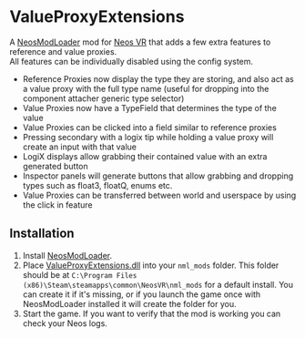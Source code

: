 # ValueProxyExtensions

A [NeosModLoader](https://github.com/zkxs/NeosModLoader) mod for [Neos VR](https://neos.com/) that adds a few extra features to reference and value proxies.<br>
All features can be individually disabled using the config system.
- Reference Proxies now display the type they are storing, and also act as a value proxy with the full type name (useful for dropping into the component attacher generic type selector)
- Value Proxies now have a TypeField that determines the type of the value
- Value Proxies can be clicked into a field similar to reference proxies
- Pressing secondary with a logix tip while holding a value proxy will create an input with that value
- LogiX displays allow grabbing their contained value with an extra generated button
- Inspector panels will generate buttons that allow grabbing and dropping types such as float3, floatQ, enums etc.
- Value Proxies can be transferred between world and userspace by using the click in feature

## Installation
1. Install [NeosModLoader](https://github.com/zkxs/NeosModLoader).
1. Place [ValueProxyExtensions.dll](https://github.com/art0007i/ValueProxyExtensions/releases/latest/download/ValueProxyExtensions.dll) into your `nml_mods` folder. This folder should be at `C:\Program Files (x86)\Steam\steamapps\common\NeosVR\nml_mods` for a default install. You can create it if it's missing, or if you launch the game once with NeosModLoader installed it will create the folder for you.
1. Start the game. If you want to verify that the mod is working you can check your Neos logs.
